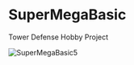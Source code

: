 # SuperMegaBasic
Tower Defense Hobby Project


![SuperMegaBasic5](https://user-images.githubusercontent.com/55216797/236470115-d06bdf6d-7adc-4379-8517-9f64c5a04f8d.gif)
